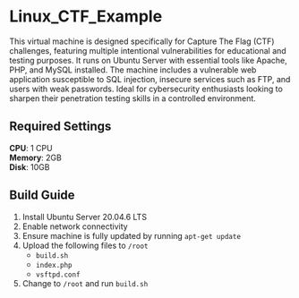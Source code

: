 # Linux_CTF_Example

This virtual machine is designed specifically for Capture The Flag (CTF) challenges, featuring multiple intentional vulnerabilities for educational and testing purposes. It runs on Ubuntu Server with essential tools like Apache, PHP, and MySQL installed. The machine includes a vulnerable web application susceptible to SQL injection, insecure services such as FTP, and users with weak passwords. Ideal for cybersecurity enthusiasts looking to sharpen their penetration testing skills in a controlled environment. 

## Required Settings

**CPU**: 1 CPU  
**Memory**: 2GB  
**Disk**: 10GB

## Build Guide

1. Install Ubuntu Server 20.04.6 LTS
2. Enable network connectivity
3. Ensure machine is fully updated by running `apt-get update`
4. Upload the following files to `/root`
    - `build.sh`
    - `index.php`
    - `vsftpd.conf`
5. Change to `/root` and run `build.sh`